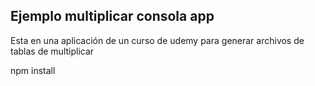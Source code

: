 ## Ejemplo multiplicar consola app
Esta en una aplicación de un curso de udemy para generar archivos de tablas
de multiplicar


npm install